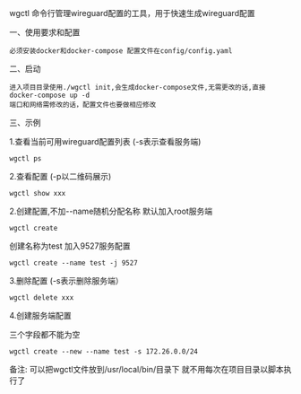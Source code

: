 wgctl 命令行管理wireguard配置的工具，用于快速生成wireguard配置

一、使用要求和配置
```
必须安装docker和docker-compose 配置文件在config/config.yaml
```

二、启动
```
进入项目目录使用./wgctl init,会生成docker-compose文件,无需更改的话,直接docker-compose up -d
端口和网络需修改的话，配置文件也要做相应修改
```

三、示例

1.查看当前可用wireguard配置列表 (-s表示查看服务端)
```
wgctl ps
```

2.查看配置 (-p以二维码展示)
```
wgctl show xxx
```

2.创建配置,不加--name随机分配名称 默认加入root服务端
```
wgctl create
```
创建名称为test 加入9527服务配置
```
wgctl create --name test -j 9527 
```

3.删除配置 (-s表示删除服务端）
```
wgctl delete xxx
```

4.创建服务端配置 

三个字段都不能为空
```
wgctl create --new --name test -s 172.26.0.0/24
```

备注: 可以把wgctl文件放到/usr/local/bin/目录下 就不用每次在项目目录以脚本执行了
